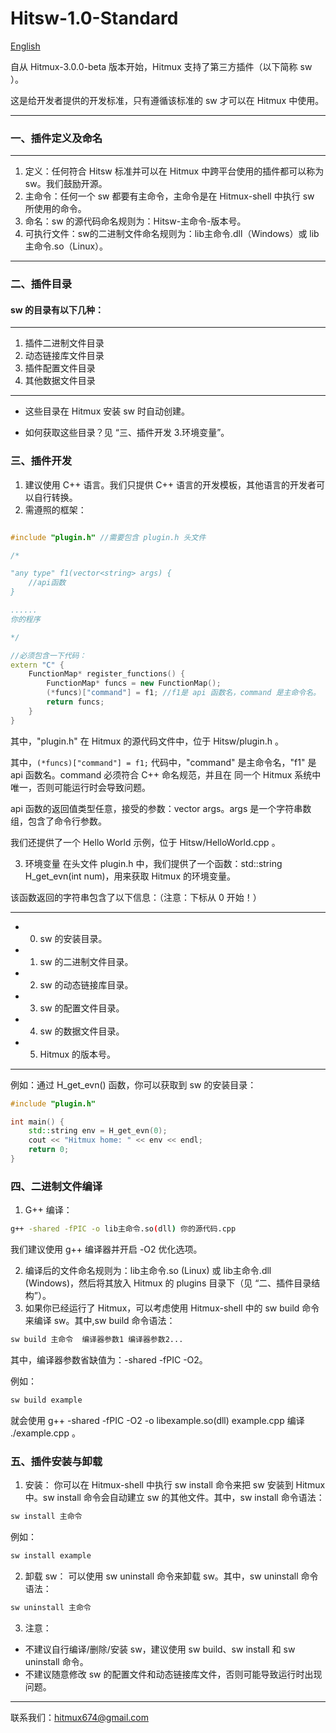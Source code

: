 # Hitsw-1.0-Standard

[English](https://github.com/CaoKai674/Hitmux/Hitsw/hitsw-1.0-standard-en.md)

自从 Hitmux-3.0.0-beta 版本开始，Hitmux 支持了第三方插件（以下简称 sw ）。

这是给开发者提供的开发标准，只有遵循该标准的 sw 才可以在 Hitmux 中使用。

---

### 一、插件定义及命名

---
1. 定义：任何符合 Hitsw 标准并可以在 Hitmux 中跨平台使用的插件都可以称为 sw。我们鼓励开源。
2. 主命令：任何一个 sw 都要有主命令，主命令是在 Hitmux-shell 中执行 sw 所使用的命令。
3. 命名：sw 的源代码命名规则为：Hitsw-主命令-版本号。
4. 可执行文件：sw的二进制文件命名规则为：lib主命令.dll（Windows）或 lib主命令.so（Linux）。

---

### 二、插件目录
#### sw 的目录有以下几种：

---
1. 插件二进制文件目录
2. 动态链接库文件目录
3. 插件配置文件目录
4. 其他数据文件目录

---

* 这些目录在 Hitmux 安装 sw 时自动创建。

* 如何获取这些目录？见 “三、插件开发 3.环境变量”。

### 三、插件开发

1. 建议使用 C++ 语言。我们只提供 C++ 语言的开发模板，其他语言的开发者可以自行转换。
2. 需遵照的框架：

```cpp

#include "plugin.h" //需要包含 plugin.h 头文件

/*

"any type" f1(vector<string> args) {
    //api函数     
}

......
你的程序

*/

//必须包含一下代码：
extern "C" {
    FunctionMap* register_functions() {
        FunctionMap* funcs = new FunctionMap();
        (*funcs)["command"] = f1; //f1是 api 函数名，command 是主命令名。
        return funcs;
    }
}

```
其中，"plugin.h" 在 Hitmux 的源代码文件中，位于 Hitsw/plugin.h 。

其中，```(*funcs)["command"] = f1;``` 代码中，"command" 是主命令名，"f1" 是 api 函数名。command 必须符合 C++ 命名规范，并且在 同一个 Hitmux 系统中唯一，否则可能运行时会导致问题。

api 函数的返回值类型任意，接受的参数：vector<string> args。args 是一个字符串数组，包含了命令行参数。

我们还提供了一个 Hello World 示例，位于 Hitsw/HelloWorld.cpp 。

3. 环境变量
在头文件 plugin.h 中，我们提供了一个函数：std::string H_get_evn(int num)，用来获取 Hitmux 的环境变量。

该函数返回的字符串包含了以下信息：（注意：下标从 0 开始！）

---
- 0. sw 的安装目录。
- 1. sw 的二进制文件目录。
- 2. sw 的动态链接库目录。
- 3. sw 的配置文件目录。    
- 4. sw 的数据文件目录。
- 5. Hitmux 的版本号。

---

例如：通过 H_get_evn() 函数，你可以获取到 sw 的安装目录：

```cpp
#include "plugin.h"

int main() {
    std::string env = H_get_evn(0);
    cout << "Hitmux home: " << env << endl;
    return 0;
}
```


### 四、二进制文件编译
1. G++ 编译：

```bash
g++ -shared -fPIC -o lib主命令.so(dll) 你的源代码.cpp
```

我们建议使用 g++ 编译器并开启 -O2 优化选项。

2. 编译后的文件命名规则为：lib主命令.so (Linux) 或 lib主命令.dll (Windows)，然后将其放入 Hitmux 的 plugins 目录下（见 “二、插件目录结构”）。
3. 如果你已经运行了 Hitmux，可以考虑使用 Hitmux-shell 中的 sw build 命令来编译 sw。其中,sw build 命令语法：

```bash
sw build 主命令  编译器参数1 编译器参数2...
```
其中，编译器参数省缺值为：-shared -fPIC -O2。

例如：
```bash
sw build example
```
就会使用 g++ -shared -fPIC -O2 -o libexample.so(dll) example.cpp 编译 ./example.cpp 。

### 五、插件安装与卸载
1. 安装：
你可以在 Hitmux-shell 中执行 sw install 命令来把 sw 安装到 Hitmux 中。sw install 命令会自动建立 sw 的其他文件。其中，sw install 命令语法：
```bash
sw install 主命令
```
例如：
```bash
sw install example
```

2. 卸载 sw：
可以使用 sw uninstall 命令来卸载 sw。其中，sw uninstall 命令语法：
```bash
sw uninstall 主命令 
```

3. 注意：
- 不建议自行编译/删除/安装 sw，建议使用 sw build、sw install 和 sw uninstall 命令。
- 不建议随意修改 sw 的配置文件和动态链接库文件，否则可能导致运行时出现问题。


---

联系我们：<hitmux674@gmail.com>